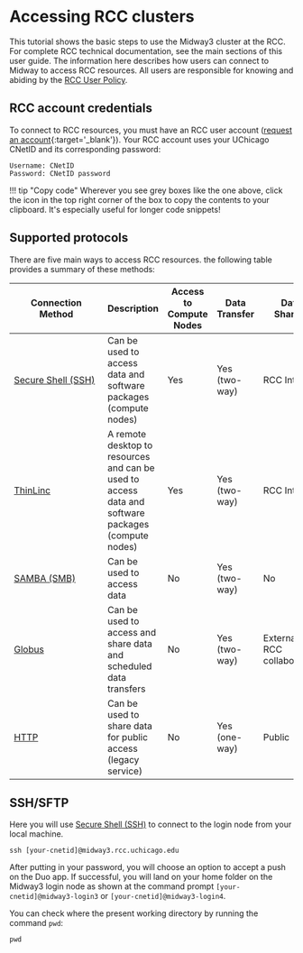 # Accessing RCC clusters
 This tutorial shows the basic steps to use the Midway3 cluster at the RCC. For complete RCC technical documentation, see the main sections of this user guide. The information here describes how users can connect to Midway to access RCC resources. All users are responsible for knowing and abiding by the [RCC User Policy](policies.md).

## RCC account credentials
To connect to RCC resources, you must have an RCC user account ([request an account](https://rcc.uchicago.edu/accounts-allocations/request-account){:target='_blank'}).
Your RCC account uses your UChicago CNetID and its corresponding password: 

```
Username: CNetID
Password: CNetID password
```
!!! tip "Copy code"
    Wherever you see grey boxes like the one above, click the icon in the top right corner of the box to copy the contents to your clipboard. It's especially useful for longer code snippets! 

## Supported protocols
There are five main ways to access RCC resources. the following table provides a summary of these methods: 

|  <div style="width:150px">Connection Method | Description | Access to Compute Nodes | Data Transfer | Data Sharing |  
| ------------------------------------------- | ----------- | ------- | ------------- | ------------ | 
| [Secure Shell (SSH)](../ssh/main.md)  | Can be used to access data and software packages (compute nodes) | Yes | Yes (two-way) | RCC Internal |
| [ThinLinc](../thinlinc/main.md) | A remote desktop to resources and can be used to access data and software packages (compute nodes) | Yes | Yes (two-way) | RCC Internal |
|[SAMBA (SMB)](../samba.md)| Can be used to access data | No | Yes (two-way) | No |
|[Globus](../globus/access-files.md)| Can be used to access and share data and scheduled data transfers | No | Yes (two-way) | External and RCC collaborators |
|[HTTP](../http.md)| Can be used to share data for public access (legacy service) | No | Yes (one-way) | Public |

## SSH/SFTP

 Here you will use [Secure Shell (SSH)](../ssh/main.md) to connect to the login node from your local machine. 

 ```
ssh [your-cnetid]@midway3.rcc.uchicago.edu
```

After putting in your password, you will choose an option to accept a push on the Duo app. If successful, you will land on your home folder on the Midway3 login node as shown at the command prompt `[your-cnetid]@midway3-login3` or `[your-cnetid]@midway3-login4`.

You can check where the present working directory by running the command `pwd`:

```
pwd
```

